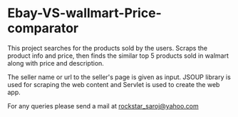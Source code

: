 # Ebay-VS-wallmart-Price-comparator

This project searches for the products sold by the users. Scraps the product info and price, then finds the similar top 5 products sold in
walmart along with price and description.

The seller name or url to the seller's page is given as input.
JSOUP library is used for scraping the web content and Servlet is used to create the web app.

For any queries please send a mail at rockstar_saroj@yahoo.com
